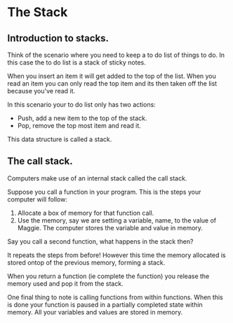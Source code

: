 # The Stack

## Introduction to stacks.

Think of the scenario where you need to keep a to do list of things to do. In this case the to do list is a stack of sticky notes. 

When you insert an item it will get added to the top of the list. When you read an item you can only read the top item and its then taken off the list because you've read it. 

In this scenario your to do list only has two actions:
- Push, add a new item to the top of the stack.
- Pop, remove the top most item and read it.

This data structure is called a stack. 

## The call stack.

Computers make use of an internal stack called the call stack.

Suppose you call a function in your program. This is the steps your computer will follow:
1. Allocate a box of memory for that function call.
2. Use the memory, say we are setting a variable, name, to the value of Maggie. The computer stores the variable and value in memory.
   
Say you call a second function, what happens in the stack then?

It repeats the steps from before! However this time the memory allocated is stored ontop of the previous memory, forming a stack. 

When you return a function (ie complete the function) you release the memory used and pop it from the stack.

One final thing to note is calling functions from within functions. When this is done your function is paused in a partially completed state within memory. All your variables and values are stored in memory. 



